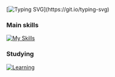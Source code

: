 [![Typing SVG](https://readme-typing-svg.herokuapp.com?font=Consoles&weight=800&size=18&duration=2500&pause=700&color=39FF14&multiline=true&repeat=false&width=470&height=150&lines=%24+init+developer;%3E+Loading+JavaScript...;!+Warning%3A+too+many+console.logs();%3E+Compiled+successfully...%E2%9C%85;%3E+Hello+world%2C+I%E2%80%99m+ashir;%3E+Thanks+for+stopping+by!)](https://git.io/typing-svg)

### Main skills
[![My Skills](https://skillicons.dev/icons?i=js,ts,html,css,regex,github,git,mongodb,nodejs,react,redux,nextjs,express,tailwind,bootstrap,materialui,electron,jquery,netlify,vercel,vite,npm,notion,jest)](https://skillicons.dev)

### Studying
[![Learning](https://skillicons.dev/icons?i=mysql,graphql,gitlab,nestjs)](https://skillicons.dev)
